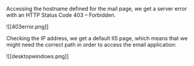 Accessing the hostname defined for the mail page, we get a server error with an HTTP Status Code 403 – Forbidden.

![[403error.png]]

Checking the IP address, we get a default IIS page, which means that we might need the correct path in order to access the email application:

![[desktopwindows.png]]
